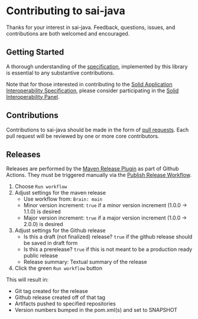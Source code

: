 # Contributing to sai-java

Thanks for your interest in sai-java. Feedback, questions, issues, and 
contributions are both welcomed and encouraged.

## Getting Started

A thorough understanding of the [specification](https://solid.github.io/data-interoperability-panel/specification/),
implemented by this library is essential to any substantive contributions.

Note that for those interested in contributing to the 
[Solid Application Interoperability Specification](https://solid.github.io/data-interoperability-panel/specification/),
please consider participating in the [Solid Interoperability Panel](https://github.com/solid/data-interoperability-panel/).

## Contributions

Contributions to sai-java should be made in the form of [pull requests](https://github.com/janeirodigital/sai-java/pulls). Each pull request
will be reviewed by one or more core contributors.

## Releases

Releases are performed by the 
[Maven Release Plugin](https://maven.apache.org/maven-release/maven-release-plugin/) as part
of Github Actions. They must be triggered manually via the
[Publish Release Workflow](https://github.com/janeirodigital/sai-java/actions/workflows/maven-release.yml).

1. Choose `Run workflow`
1. Adjust settings for the maven release
    * Use workflow from: `Brain: main`
    * Minor version increment: `true` if a minor version increment (1.0.0 -> 1.1.0) is desired
    * Major version increment: `true` if a major version increment (1.0.0 -> 2.0.0) is desired
1. Adjust settings for the Github release
    * Is this a draft (not finalized) release? `true` if the github release should be saved in draft form
    * Is this a prerelease? `true` if this is not meant to be a production ready public release
    * Release summary: Textual summary of the release
1. Click the green `Run workflow` button

This will result in:

* Git tag created for the release
* Github release created off of that tag
* Artifacts pushed to specified repositories 
* Version numbers bumped in the pom.xml(s) and set to SNAPSHOT